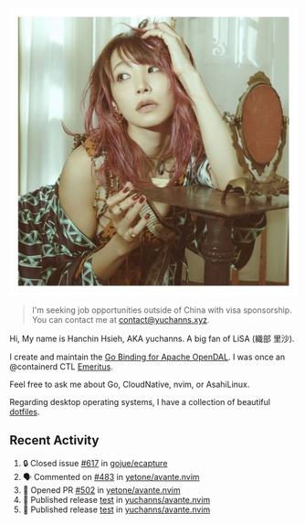 <p align="center">
  <img src="./assets/LiSA2.webp" width=550 />
</p>

> I'm seeking job opportunities outside of China with visa sponsorship. You can contact me at contact@yuchanns.xyz.

Hi, My name is Hanchin Hsieh, AKA yuchanns. A big fan of LiSA (織部 里沙).

I create and maintain the [Go Binding for Apache OpenDAL](https://github.com/apache/opendal/tree/main/bindings/go). I was once an @containerd CTL [Emeritus](https://github.com/containerd/nerdctl/pull/3067).

Feel free to ask me about Go, CloudNative, nvim, or AsahiLinux.

Regarding desktop operating systems, I have a collection of beautiful [dotfiles](https://github.com/yuchanns/dotfiles).

## Recent Activity

<!--START_SECTION:activity-->
1. 🔒 Closed issue [#617](https://github.com/gojue/ecapture/issues/617) in [gojue/ecapture](https://github.com/gojue/ecapture)
2. 🗣 Commented on [#483](https://github.com/yetone/avante.nvim/pull/483#issuecomment-2327782680) in [yetone/avante.nvim](https://github.com/yetone/avante.nvim)
3. 💪 Opened PR [#502](https://github.com/yetone/avante.nvim/pull/502) in [yetone/avante.nvim](https://github.com/yetone/avante.nvim)
4. 🚀 Published release [test](https://github.com/yuchanns/avante.nvim/releases/tag/v0.0.1) in [yuchanns/avante.nvim](https://github.com/yuchanns/avante.nvim)
5. 🚀 Published release [test](https://github.com/yuchanns/avante.nvim/releases/tag/v0.0.1) in [yuchanns/avante.nvim](https://github.com/yuchanns/avante.nvim)
<!--END_SECTION:activity-->


